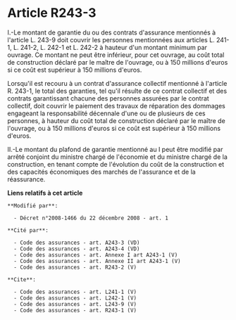 # Article R243-3

I.-Le montant de garantie du ou des contrats d'assurance mentionnés à l'article L. 243-9 doit couvrir les personnes
mentionnées aux articles L. 241-1, L. 241-2, L. 242-1 et L. 242-2 à hauteur d'un montant minimum par ouvrage. Ce montant ne
peut être inférieur, pour cet ouvrage, au coût total de construction déclaré par le maître de l'ouvrage, ou à 150 millions
d'euros si ce coût est supérieur à 150 millions d'euros. 

Lorsqu'il est recouru à un contrat d'assurance collectif mentionné à l'article R. 243-1, le total des garanties, tel qu'il
résulte de ce contrat collectif et des contrats garantissant chacune des personnes assurées par le contrat collectif, doit
couvrir le paiement des travaux de réparation des dommages engageant la responsabilité décennale d'une ou de plusieurs de ces
personnes, à hauteur du coût total de construction déclaré par le maître de l'ouvrage, ou à 150 millions d'euros si ce coût
est supérieur à 150 millions d'euros. 

II.-Le montant du plafond de garantie mentionné au I peut être modifié par arrêté conjoint du ministre chargé de l'économie
et du ministre chargé de la construction, en tenant compte de l'évolution du coût de la construction et des capacités
économiques des marchés de l'assurance et de la réassurance.

**Liens relatifs à cet article**

	**Modifié par**:

	  - Décret n°2008-1466 du 22 décembre 2008 - art. 1

	**Cité par**:

	  - Code des assurances - art. A243-3 (VD)
	  - Code des assurances - art. A243-4 (VD)
	  - Code des assurances - art. Annexe I art A243-1 (V)
	  - Code des assurances - art. Annexe II art A243-1 (V)
	  - Code des assurances - art. R243-2 (V)

	**Cite**:

	  - Code des assurances - art. L241-1 (V)
	  - Code des assurances - art. L242-1 (V)
	  - Code des assurances - art. L243-9 (V)
	  - Code des assurances - art. R243-1 (V)
